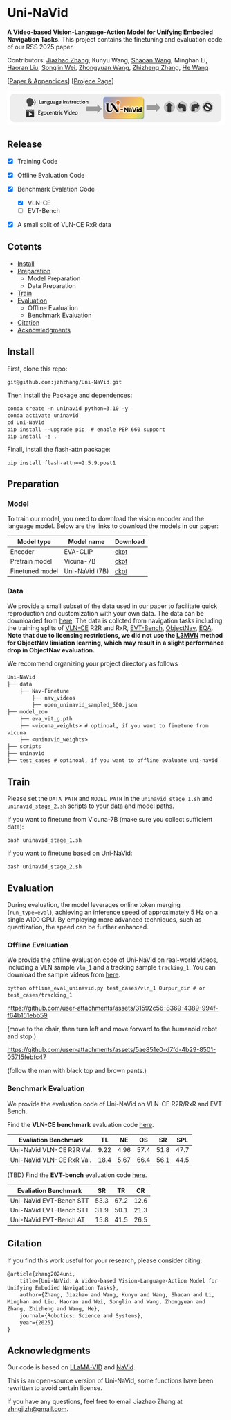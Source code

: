 # Uni-NaVid 

**A Video-based Vision-Language-Action Model for Unifying Embodied Navigation Tasks.** This project contains the finetuning and evaluation code of our RSS 2025 paper.


Contributors: [Jiazhao Zhang](https://jzhzhang.github.io/), Kunyu Wang, [Shaoan Wang](https://wsakobe.github.io/), Minghan Li, [Haoran Liu](https://yiconghong.me/), [Songlin Wei](https://songlin.github.io/), [Zhongyuan Wang](https://www.wangzhongyuan.com/), [Zhizheng Zhang](https://scholar.google.com/citations?user=X7M0I8kAAAAJ&hl=en), [He Wang](https://hughw19.github.io/)<br>

[[Paper & Appendices](https://arxiv.org/pdf/2412.06224)] [[Projece Page](https://pku-epic.github.io/Uni-NaVid/)]



<!-- https://github.com/user-attachments/assets/4ee1f806-03bb-4fcb-828e-2a7d9c6620c9



https://github.com/user-attachments/assets/304a512f-bfac-46e2-b293-f2e1e8b04f63 -->

![pipeline](./assets/uninavid.png)

## Release
- [x] Training Code
- [x] Offline Evaluation Code
- [x] Benchmark Evalation Code
    - [x] VLN-CE
    - [ ] EVT-Bench
- [x] A small split of VLN-CE RxR data


## Cotents 

- [Install](#Install)
- [Preparation](#Preparation)
    - Model Preparation
    - Data Preparation
- [Train](#Train)
- [Evaluation](#Evaluation)
    - Offline Evaluation
    - Benchmark Evaluation
- [Citation](#Citation)
- [Acknowledgments](#Acknowledgments)


## Install

First, clone this repo:
```
git@github.com:jzhzhang/Uni-NaVid.git
```
Then install the Package and dependences:
```
conda create -n uninavid python=3.10 -y
conda activate uninavid
cd Uni-NaVid
pip install --upgrade pip  # enable PEP 660 support
pip install -e .
```
Finall, install the flash-attn package:
```
pip install flash-attn==2.5.9.post1
```

## Preparation

### Model

To train our model, you need to download the vision encoder and the language model. Below are the links to download the models in our paper:

| Model type | Model name | Download | 
|------|------|------|
| Encoder | EVA-CLIP | [ckpt](https://storage.googleapis.com/sfr-vision-language-research/LAVIS/models/BLIP2/eva_vit_g.pth)|
| Pretrain model | Vicuna-7B | [ckpt](https://huggingface.co/lmsys/vicuna-7b-v1.5)|
| Finetuned model | Uni-NaVid (7B) | [ckpt](https://huggingface.co/Jzzhang/Uni-NaVid/tree/main/uninavid-7b-full-224-video-fps-1-grid-2)|

### Data

We provide a small subset of the data used in our paper to facilitate quick reproduction and customization with your own data. The data can be downloaded from [here](https://huggingface.co/Jzzhang/Uni-NaVid/tree/main/Nav-Finetune). The data is collcted from navigation tasks including the training splits of [VLN-CE](https://github.com/jacobkrantz/VLN-CE) R2R and RxR, [EVT-Bench](https://github.com/wsakobe/TrackVLA), [ObjectNav](https://arxiv.org/abs/2006.13171), [EQA](https://embodiedqa.org/). **Note that due to licensing restrictions, we did not use the [L3MVN](https://arxiv.org/pdf/2304.05501) method for ObjectNav limiation learning, which may result in a slight performance drop in ObjectNav evaluation.**

We recommend organizing your project directory as follows
```
Uni-NaVid
├── data
    ├── Nav-Finetune
        ├── nav_videos
        ├── open_uninavid_sampled_500.json
├── model_zoo
    ├── eva_vit_g.pth
    ├── <vicuna_weights> # optinoal, if you want to finetune from vicuna
    ├── <uninavid_weights> 
├── scripts
├── uninavid
├── test_cases # optinoal, if you want to offline evaluate uni-navid
```

## Train

Please set the `DATA_PATH` and `MODEL_PATH` in the `uninavid_stage_1.sh` and `uninavid_stage_2.sh` scripts to your data and model paths.

If you want to finetune from Vicuna-7B (make sure you collect sufficient data):
```
bash uninavid_stage_1.sh
```

If you want to  finetune based on Uni-NaVid:
```
bash uninavid_stage_2.sh
```


## Evaluation
During evaluation, the model leverages online token merging (`run_type=eval`), achieving an inference speed of approximately 5 Hz on a single A100 GPU. By employing more advanced techniques, such as quantization, the speed can be further enhanced.


### Offline Evaluation
We provide the offline evaluation code of Uni-NaVid on real-world videos, including a VLN sample `vln_1` and a tracking sample `tracking_1`. You can download the sample videos from [here](https://huggingface.co/Jzzhang/Uni-NaVid/tree/main/test_cases).

```
python offline_eval_uninavid.py test_cases/vln_1 Ourpur_dir # or test_cases/tracking_1
```
https://github.com/user-attachments/assets/31592c56-8369-4389-994f-f64b151ebb59

(move to the chair, then turn left and move forward to the humanoid robot and stop.)

https://github.com/user-attachments/assets/5ae851e0-d7fd-4b29-8501-05715febfc47

(follow the man with black top and brown pants.)



### Benchmark Evaluation 
We provide the evaluation code of Uni-NaVid on VLN-CE R2R/RxR and EVT Bench. 

Find the **VLN-CE benchmark** evaluation code [here](https://github.com/jzhzhang/NaVid-VLN-CE).

| Evaliation Benchmark |  TL  |  NE  |  OS  |  SR  |  SPL |
|----------------------|:----:|:----:|:----:|:----:|:----:|
| Uni-NaVid VLN-CE R2R Val.      | 9.22 | 4.96 | 57.4 | 51.8 | 47.7 |
| Uni-NaVid VLN-CE RxR Val.      | 18.4 | 5.67 | 66.4 | 56.1 | 44.5 |

(TBD) Find the **EVT-bench** evaluation code [here](https://github.com/wsakobe/TrackVLA).

| Evaliation Benchmark |  SR  |  TR  |  CR  | 
|----------------------|:----:|:----:|:----:|
| Uni-NaVid EVT-Bench STT  | 53.3 | 67.2 | 12.6 | 
| Uni-NaVid EVT-Bench STT  | 31.9 | 50.1 | 21.3 | 
| Uni-NaVid EVT-Bench AT   | 15.8 | 41.5 | 26.5 | 


## Citation
If you find this work useful for your research, please consider citing:
```
@article{zhang2024uni,
    title={Uni-NaVid: A Video-based Vision-Language-Action Model for Unifying Embodied Navigation Tasks},
    author={Zhang, Jiazhao and Wang, Kunyu and Wang, Shaoan and Li, Minghan and Liu, Haoran and Wei, Songlin and Wang, Zhongyuan and Zhang, Zhizheng and Wang, He},
    journal={Robotics: Science and Systems},
    year={2025}
}
```



## Acknowledgments
Our code is based on [LLaMA-VID](https://github.com/dvlab-research/LLaMA-VID) and [NaVid](https://github.com/jzhzhang/NaVid-VLN-CE). 

This is an open-source version of Uni-NaVid, some functions have been rewritten to avoid certain license. 

If you have any questions, feel free to email Jiazhao Zhang at zhngjizh@gmail.com.